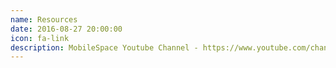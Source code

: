 ```yaml
---
name: Resources
date: 2016-08-27 20:00:00
icon: fa-link
description: MobileSpace Youtube Channel - https://www.youtube.com/channel/UC7XL46a5L85tcFR6Zf7ktBg <br /> <br /> MobileSpace Github - https://github.com/mobilespace
---
```

